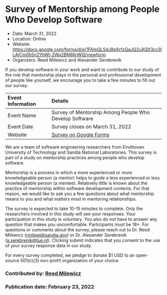 # Survey of Mentorship among People Who Develop Software

- Date: March 31, 2022
- Location: Online
- Website: https://docs.google.com/forms/d/e/1FAIpQLSdJ8pXrfzQaJQ2uXQX3cv3lLAlCm0h5n2YhWl-2Wq2BN66nWQ/viewform
- Organizers: Reed Milewicz and Alexander Serebrenik

<!-- deck text start -->
If you develop software in your work and want to contribute to our study of the role that mentorship plays in the personal and professional development of people like yourself, we encourage you to take a few minutes to fill out our survey.
<!-- deck text end -->

Event Information | Details
:--- | :---	
Event Name | Survey of Mentorship Among People Who Develop Software
Event Date | Survey closes on March 31, 2022
Website | [Survey on Google Forms](https://docs.google.com/forms/d/e/1FAIpQLSdJ8pXrfzQaJQ2uXQX3cv3lLAlCm0h5n2YhWl-2Wq2BN66nWQ/viewform)

We are a team of software engineering researchers from Eindhoven University of Technology and Sandia National Laboratories. This survey is part of a study on mentorship practices among people who develop software.

Mentorship is a process in which a more experienced or more knowledgeable person (a mentor) helps to guide a less experienced or less knowledgeable person (a mentee). Relatively little is known about the practice of mentorship within software development contexts. For that reason, we would like to ask you a few questions about what mentorship means to you and what matters most in mentoring relationships.

The survey is expected to take 10-15 minutes to complete. Only the researchers involved in this study will see your responses. Your participation in this study is voluntary. You also do not have to answer any question that makes you uncomfortable. Participants must be 18+. For questions or comments about the survey, please reach out to Dr. Reed Milewicz (rmilewi@sandia.gov) or Dr. Alexander Serebrenik (a.serebrenik@tue.nl). Clicking submit indicates that you consent to the use of your survey response data in our study.

For every survey completed, we pledge to donate $1 USD to an open-source 501(c)(3) non-profit organization of your choice.

### Contributed by: [Reed Milewicz](https://github.com/rmmilewi)
### Publication date: February 23, 2022

<!---
Publish: yes
Pinned: no
Topics: Software engineering, Projects and organizations
--->
